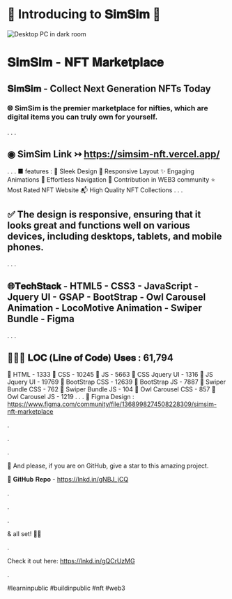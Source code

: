# 🌟 Introducing to 𝐒𝐢𝐦𝐒𝐢𝐦 🌟 
![Desktop PC in dark room](https://github.com/codeaashu/SimSim/assets/130897584/74517557-640c-4595-a3cc-fffda4ba2fb3)

# 𝐒𝐢𝐦𝐒𝐢𝐦 - 𝐍𝐅𝐓 𝐌𝐚𝐫𝐤𝐞𝐭𝐩𝐥𝐚𝐜𝐞 
## 𝐒𝐢𝐦𝐒𝐢𝐦 - Collect Next Generation NFTs Today
### 🌐 SimSim is the premier marketplace for nifties, which are digital items you can truly own for yourself.
.
.
.
## ◉ SimSim Link ↣ https://simsim-nft.vercel.app/
.
.
.
■ features :
🎨 Sleek Design
📱 Responsive Layout
✨ Engaging Animations
🚀 Effortless Navigation
💌 Contribution in WEB3 community
⭐ Most Rated NFT Website
📬 High Quality NFT Collections
.
.
.
## ✅ The design is responsive, ensuring that it looks great and functions well on various devices, including desktops, tablets, and mobile phones.
.
.
.
## 🌐𝐓𝐞𝐜𝐡𝐒𝐭𝐚𝐜𝐤 - HTML5 - CSS3 - JavaScript - Jquery UI - GSAP - BootStrap - Owl Carousel Animation - LocoMotive Animation - Swiper Bundle - Figma
.
.
.
## 👩🏻‍💻 𝐋𝐎𝐂 (𝐋𝐢𝐧𝐞 𝐨𝐟 𝐂𝐨𝐝𝐞) 𝐔𝐬𝐞𝐬 : 61,794
📂 HTML - 1333
📂 CSS - 10245
📂 JS - 5663
📂 CSS Jquery UI - 1316
📂 JS Jquery UI - 19769
📂 BootStrap CSS - 12639
📂 BootStrap JS - 7887
📂 Swiper Bundle CSS - 762
📂 Swiper Bundle JS - 104
📂 Owl Carousel CSS - 857
📂 Owl Carousel JS - 1219
.
.
.
🎨 Figma Design : https://www.figma.com/community/file/1368998274508228309/simsim-nft-marketplace

.

.

.

🌟 And please, if you are on GitHub, give a star to this amazing project.

💌 𝐆𝐢𝐭𝐇𝐮𝐛 𝐑𝐞𝐩𝐨 - https://lnkd.in/gNBJ_jCQ

.

.

.

& all set! 👍🏻

.

Check it out here: https://lnkd.in/gQCrUzMG

.

#learninpublic #buildinpublic #nft #web3 
